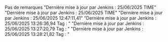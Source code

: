 Pas de remarques
"Dernière mise à jour par Jenkins : 25/06/2025  TIME" 
"Dernière mise à jour par Jenkins : 25/06/2025  TIME" 
"Dernière mise à jour par Jenkins : 25/06/2025  12:47:11,41" 
"Dernière mise à jour par Jenkins : 25/06/2025  13:26:36,94 Tag : " 
"Dernière mise à jour par Jenkins : 25/06/2025  13:27:20,79 Tag : " 
"Dernière mise à jour par Jenkins : 25/06/2025  13:28:21,82 Tag : " 

